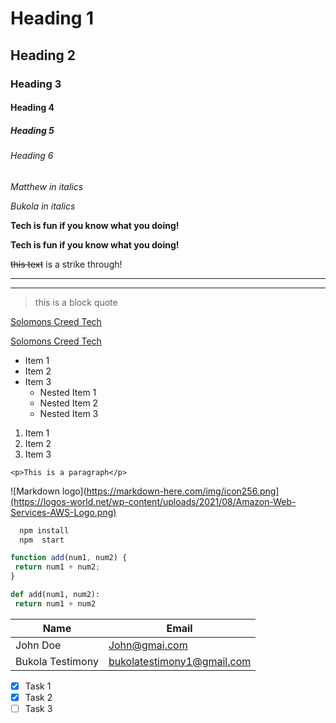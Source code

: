 <!-- Heading -->
# Heading 1
## Heading 2
### Heading 3
#### Heading 4
##### Heading 5
###### Heading 6

<!-- Italics-->

_Matthew in italics_

*Bukola in italics*

<!-- Bold-->

**Tech is fun if you know what you doing!**

__Tech is fun if you know what you doing!__

<!-- Strikethrough-->

~~this text~~ is a strike through!

<!-- Horizontal Rule-->


___
---

<!-- BlockQuote-->

> this is a block quote
<!-- Links-->

[Solomons Creed Tech](www.bukolatestiomony.me)

[Solomons Creed Tech](www.solomoncreed.com "Solomon's Creed")

<!-- UL-->

* Item 1
* Item 2
* Item 3    
   * Nested Item 1
   * Nested Item 2
   * Nested Item 3

<!-- OL-->

1. Item 1
1. Item 2
1. Item 3
   

<!-- Inline code Block-->

`<p>This is a paragraph</p>`

<!-- Images-->

![Markdown logo](https://markdown-here.com/img/icon256.png](https://logos-world.net/wp-content/uploads/2021/08/Amazon-Web-Services-AWS-Logo.png)

<!-- Github Markdown-->

<!-- Code Blocks-->

```bash
  npm install
  npm  start
 ```
 
 ```javascript
 function add(num1, num2) {
  return num1 + num2;
 } 
 ```


 ```python
 def add(num1, num2): 
  return num1 + num2
 ```

 <!-- Tables-->

 |Name              | Email                      |
 | ---------------  | --------------             |
 | John Doe         | John@gmai.com              |
 |Bukola Testimony  | bukolatestimony1@gmail.com |


<!-- Task List-->

* [x] Task 1
* [x] Task 2
* [ ] Task 3
